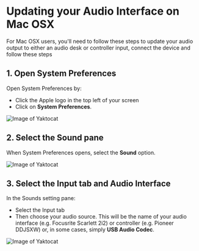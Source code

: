 # Updating your Audio Interface on Mac OSX

For Mac OSX users, you'll need to follow these steps to update your audio output to either an audio desk or controller input, connect the device and follow these steps

## 1. Open System Preferences

Open System Preferences by:
 
- Click the Apple logo in the top left of your screen 
- Click on **System Preferences**.

![Image of Yaktocat](https://raw.githubusercontent.com/chewcode/Guide/master/using_chew/changing_your_audio_interface_mac_step_1.png)


## 2. Select the Sound pane

When System Preferences opens, select the **Sound** option.

![Image of Yaktocat](https://raw.githubusercontent.com/chewcode/Guide/master/using_chew/changing_your_audio_interface_mac_step_2.png)


## 3. Select the Input tab and Audio Interface

In the Sounds setting pane: 

- Select the Input tab 
- Then choose your audio source. This will be the name of your audio interface (e.g. Focusrite Scarlett 2i2) or controller (e.g. Pioneer DDJSXW) or, in some cases, simply **USB Audio Codec**.

![Image of Yaktocat](https://raw.githubusercontent.com/chewcode/Guide/master/using_chew/changing_your_audio_interface_mac_step_3.png)